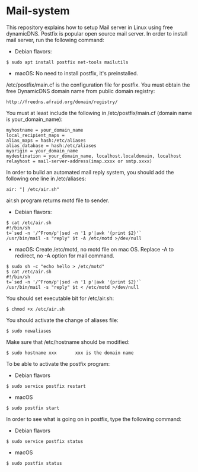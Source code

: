 # Mail-system
This repository explains how to setup Mail server in Linux using free dynamicDNS.
Postfix is popular open source mail server. In order to install mail server, run the following command:

- Debian flavors:
```
$ sudo apt install postfix net-tools mailutils
```

- macOS:
No need to install postfix, it's preinstalled.

/etc/postfix/main.cf is the configuration file for postfix.
You must obtain the free DynamicDNS domain name from public domain registry:

```
http://freedns.afraid.org/domain/registry/
```

You must at least include the following in /etc/postfix/main.cf (domain name is your_domain_name):

```
myhostname = your_domain_name
local_recipient_maps =
alias_maps = hash:/etc/aliases
alias_database = hash:/etc/aliases
myorigin = your_domain_name
mydestination = your_domain_name, localhost.localdomain, localhost
relayhost = mail-server-address(imap.xxxx or smtp.xxxx)
```

In order to build an automated mail reply system, you should add the following one line in /etc/aliases:

```
air: "| /etc/air.sh"
```

air.sh program returns motd file to sender.

- Debian flavors:
```
$ cat /etc/air.sh
#!/bin/sh
t=`sed -n '/^From/p'|sed -n '1 p'|awk '{print $2}'`
/usr/bin/mail -s "reply" $t -A /etc/motd >/dev/null
```

- macOS:
Create /etc/motd, no motd file on mac OS.
Replace -A to redirect, no -A option for mail command.
```
$ sudo sh -c "echo hello > /etc/motd"
$ cat /etc/air.sh
#!/bin/sh
t=`sed -n '/^From/p'|sed -n '1 p'|awk '{print $2}'`
/usr/bin/mail -s "reply" $t < /etc/motd >/dev/null
```

You should set executable bit for /etc/air.sh:

```
$ chmod +x /etc/air.sh
```

You should activate the change of aliases file:

```
$ sudo newaliases
```

Make sure that /etc/hostname should be modified:

```
$ sudo hostname xxx       xxx is the domain name
```

To be able to activate the postfix program:

- Debian flavors
```
$ sudo service postfix restart
```

- macOS
```
$ sudo postfix start
```

In order to see what is going on in postfix, type the following command:

- Debian flavors
```
$ sudo service postfix status
```

- macOS
```
$ sudo postfix status
```
